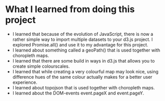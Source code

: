 # What I learned from doing this project

* I learned that because of the evolution of JavaScript, there is now a rather simple way to import multiple datasets to your d3.js project. I explored Promise.all() and use it to my advantage for this project.
* I learned about something called a geoPath() that is used together with choropleth maps.
* I learned that there are some build in ways in d3.js that allows you to create simple colourscales.
* I learned that while creating a very colourful map may look nice, using difference hues of the same colour actually makes for a better user experience.
* I learned about topojson that is used together with choropleth maps.
* I learned about the DOM-events event.pageX and event.pageY.
